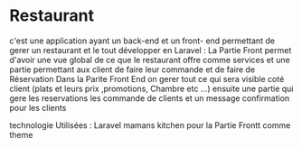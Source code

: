 # Restaurant
c'est une application ayant un back-end et un front- end permettant de gerer un restaurant et le tout développer en Laravel :
  La Partie Front permet d'avoir une vue global de ce que le restaurant offre comme services et une partie permettant aux client de faire leur commande 
  et de faire de Réservation
  Dans la Parite Front End on gerer tout ce qui sera visible coté client (plats et leurs prix ,promotions, Chambre etc ...) ensuite 
  une partie qui gere les reservations les commande de clients et un message confirmation pour les clients
  
  technologie Utilisées :
    Laravel
    mamans kitchen pour la Partie Frontt comme theme
    
